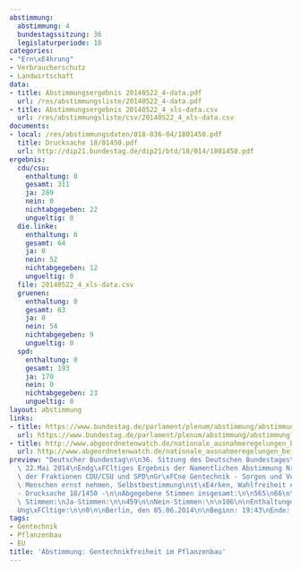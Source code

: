 ```yaml
---
abstimmung:
  abstimmung: 4
  bundestagssitzung: 36
  legislaturperiode: 18
categories:
- "Ern\xE4hrung"
- Verbraucherschutz
- Landwirtschaft
data:
- title: Abstimmungsergebnis 20140522_4-data.pdf
  url: /res/abstimmungsliste/20140522_4-data.pdf
- title: Abstimmungsergebnis 20140522_4_xls-data.csv
  url: /res/abstimmungsliste/csv/20140522_4_xls-data.csv
documents:
- local: /res/abstimmungsdaten/018-036-04/1801450.pdf
  title: Drucksache 18/01450.pdf
  url: http://dip21.bundestag.de/dip21/btd/18/014/1801450.pdf
ergebnis:
  cdu/csu:
    enthaltung: 0
    gesamt: 311
    ja: 289
    nein: 0
    nichtabgegeben: 22
    ungueltig: 0
  die.linke:
    enthaltung: 0
    gesamt: 64
    ja: 0
    nein: 52
    nichtabgegeben: 12
    ungueltig: 0
  file: 20140522_4_xls-data.csv
  gruenen:
    enthaltung: 0
    gesamt: 63
    ja: 0
    nein: 54
    nichtabgegeben: 9
    ungueltig: 0
  spd:
    enthaltung: 0
    gesamt: 193
    ja: 170
    nein: 0
    nichtabgegeben: 23
    ungueltig: 0
layout: abstimmung
links:
- title: https://www.bundestag.de/parlament/plenum/abstimmung/abstimmung?id=277
  url: https://www.bundestag.de/parlament/plenum/abstimmung/abstimmung?id=277
- title: http://www.abgeordnetenwatch.de/nationale_ausnahmeregelungen_beim_anbau_von_gentechnik-1105-666.html
  url: http://www.abgeordnetenwatch.de/nationale_ausnahmeregelungen_beim_anbau_von_gentechnik-1105-666.html
preview: "Deutscher Bundestag\n\n36. Sitzung des Deutschen Bundestages\nam Donnerstag,\
  \ 22.Mai 2014\nEndg\xFCltiges Ergebnis der Namentlichen Abstimmung Nr. 4\n\nAntrag\
  \ der Fraktionen CDU/CSU und SPD\nGr\xFCne Gentechnik - Sorgen und Vorbehalte der\
  \ Menschen ernst nehmen, Selbstbestimmung\nst\xE4rken, Wahlfreiheit erm\xF6glichen\n\
  - Drucksache 18/1450 -\n\nAbgegebene Stimmen insgesamt:\n\n565\n66\n\nNicht abgegebene\
  \ Stimmen:\nJa-Stimmen:\n\n459\n\nNein-Stimmen:\n\n106\n\nEnthaltungen:\n\n0\n\n\
  Ung\xFCltige:\n\n0\n\nBerlin, den 05.06.2014\n\nBeginn: 19:43\nEnde: 19:46\n"
tags:
- Gentechnik
- Pflanzenbau
- EU
title: 'Abstimmung: Gentechnikfreiheit im Pflanzenbau'
---
```

